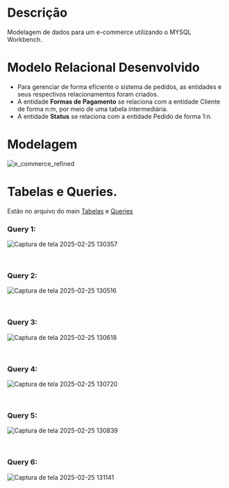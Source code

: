 # Descrição

Modelagem de dados para um e-commerce utilizando o MYSQL Workbench.

# Modelo Relacional Desenvolvido
- Para gerenciar de forma eficiente o sistema de pedidos, as entidades e seus respectivos relacionamentos foram criados. 
- A entidade **Formas de Pagamento** se relaciona com a entidade Cliente de forma n:m, por meio de uma tabela intermediária. <br>
- A entidade **Status** se relaciona com a entidade Pedido de forma 1:n.

# Modelagem

![e_commerce_refined](https://github.com/user-attachments/assets/17e69e09-ec22-4c85-a561-4e4237bcf301)

# Tabelas e Queries. 

Estão no arquivo do main [Tabelas](https://github.com/Raianne-Martins/Modelando-dados/blob/main/ecommerce_relacional.sql) e [Queries](https://github.com/Raianne-Martins/Modelando-dados/blob/main/queries_data_insertion_ecommerce.sql) 

### Query 1:
![Captura de tela 2025-02-25 130357](https://github.com/user-attachments/assets/b17ff881-2b32-4e8a-ac90-e867f607c227)

<br>

### Query 2: 
![Captura de tela 2025-02-25 130516](https://github.com/user-attachments/assets/79c0102f-729a-4c92-9272-812a65b84c65)

<br>

### Query 3:
![Captura de tela 2025-02-25 130618](https://github.com/user-attachments/assets/07f60fa2-74dd-4291-bc58-46ffe51fd110)

<br>

### Query 4:
![Captura de tela 2025-02-25 130720](https://github.com/user-attachments/assets/b93165df-1249-4a9e-b351-7ce0c90c6dea)

<br>

### Query 5:
![Captura de tela 2025-02-25 130839](https://github.com/user-attachments/assets/48c406d0-028f-4e72-879f-ae38d7e59ee4)

<br>

### Query 6: 
![Captura de tela 2025-02-25 131141](https://github.com/user-attachments/assets/de4a454f-e58b-41d0-aba7-cfd582eba635)

